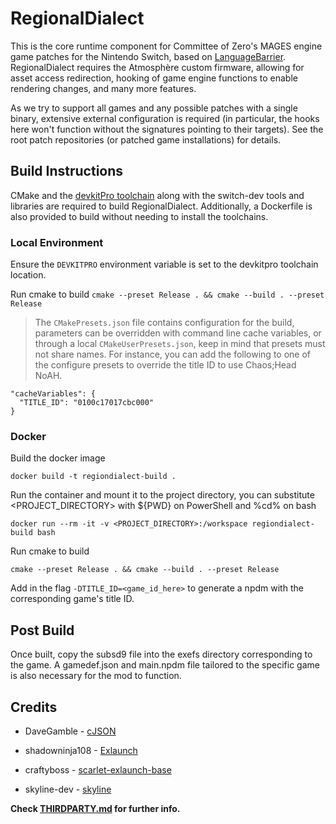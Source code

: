 # RegionalDialect

This is the core runtime component for Committee of Zero's MAGES engine game patches for the Nintendo Switch, based on [LanguageBarrier](https://github.com/CommitteeOfZero/LanguageBarrier). RegionalDialect requires the Atmosphère custom firmware, allowing for asset access redirection, hooking of game engine functions to enable rendering changes, and many more features.

As we try to support all games and any possible patches with a single binary, extensive external configuration is required (in particular, the hooks here won't function without the signatures pointing to their targets). See the root patch repositories (or patched game installations) for details.

## Build Instructions
CMake and the [devkitPro toolchain](https://devkitpro.org/wiki/Getting_Started) along with the switch-dev tools and libraries are required to build RegionalDialect.
Additionally, a Dockerfile is also provided to build without needing to install the toolchains.

### Local Environment
Ensure the `DEVKITPRO` environment variable is set to the devkitpro toolchain location.

Run cmake to build
`cmake --preset Release . && cmake --build . --preset Release` 
> The `CMakePresets.json` file contains configuration for the build, parameters can be overridden with command line cache variables, or through a local `CMakeUserPresets.json`, keep in mind that presets must not share names.
> For instance, you can add the following to one of the configure presets to override the title ID to use Chaos;Head NoAH.
```
"cacheVariables": {
  "TITLE_ID": "0100c17017cbc000"
}
```

### Docker
Build the docker image

`docker build -t regiondialect-build .`

Run the container and mount it to the project directory, you can substitute <PROJECT_DIRECTORY> with ${PWD} on PowerShell and %cd% on bash 

`docker run --rm -it -v <PROJECT_DIRECTORY>:/workspace regiondialect-build bash`

Run cmake to build

`cmake --preset Release . && cmake --build . --preset Release` 

Add in the flag `-DTITLE_ID=<game_id_here>` to generate a npdm with the corresponding game's title ID. 

## Post Build
Once built, copy the subsd9 file into the exefs directory corresponding to the game. A gamedef.json and main.npdm file tailored to the specific game is also necessary for the mod to function. 

## Credits

- DaveGamble - [cJSON](https://github.com/DaveGamble/cJSON)

- shadowninja108 - [Exlaunch](https://github.com/shadowninja108/exlaunch)

- craftyboss - [scarlet-exlaunch-base](https://github.com/craftyboss/scarlet-exlaunch-base)

- skyline-dev - [skyline](https://github.com/skyline-dev/skyline)

**Check [THIRDPARTY.md](THIRDPARTY.md) for further info.**


